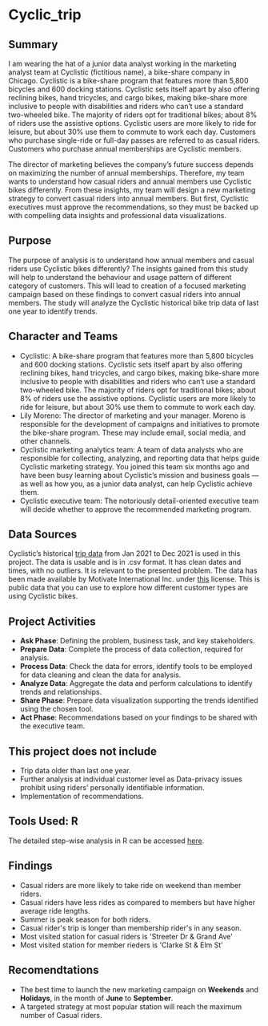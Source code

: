 # Cyclic_trip

## Summary 
I am wearing the hat of a junior data analyst working in the marketing analyst team at Cyclistic (fictitious name), a bike-share company in Chicago. Cyclistic is a bike-share program that features more than 5,800 bicycles and 600 docking stations. Cyclistic sets itself apart by also offering reclining bikes, hand tricycles, and cargo bikes, making bike-share more inclusive to people with disabilities and riders who can’t use a standard two-wheeled bike. The majority of riders opt for traditional bikes; about 8% of riders use the assistive options. Cyclistic users are more likely to ride for leisure, but about 30% use them to commute to work each day. Customers who purchase single-ride or full-day passes are referred to as casual riders. Customers who purchase annual memberships are Cyclistic members.

The director of marketing believes the company’s future success depends on maximizing the number of annual memberships. Therefore, my team wants to understand how casual riders and annual members use Cyclistic bikes differently. From these insights, my team will design a new marketing strategy to convert casual riders into annual members. But first, Cyclistic executives must approve the recommendations, so they must be backed up with compelling data insights and professional data visualizations.

## Purpose
The purpose of analysis is to understand how annual members and casual riders use Cyclistic bikes differently? The insights gained from this study will help to understand the behaviour and usage pattern of different category of customers. This will lead to creation of a focused marketing campaign based on these findings to convert casual riders into annual members. The study will analyze the Cyclistic historical bike trip data of last one year to identify trends.


## Character and Teams
- Cyclistic: A bike-share program that features more than 5,800 bicycles and 600 docking stations. Cyclistic sets itself apart by also offering reclining bikes, hand tricycles, and cargo bikes, making bike-share more inclusive to people with disabilities and riders who can’t use a standard two-wheeled bike. The majority of riders opt for traditional bikes; about 8% of riders use the assistive options. Cyclistic users are more likely to ride for leisure, but about 30% use them to commute to work each day.
- Lily Moreno: The director of marketing and your manager. Moreno is responsible for the development of campaigns and initiatives to promote the bike-share program. These may include email, social media, and other channels.
- Cyclistic marketing analytics team: A team of data analysts who are responsible for collecting, analyzing, and reporting data that helps guide Cyclistic marketing strategy. You joined this team six months ago and have been busy learning about Cyclistic’s mission and business goals — as well as how you, as a junior data analyst, can help Cyclistic achieve them.
- Cyclistic executive team: The notoriously detail-oriented executive team will decide whether to approve the recommended marketing program.

## Data Sources
Cyclistic’s historical [trip data](https://divvy-tripdata.s3.amazonaws.com/index.html) from Jan 2021 to Dec 2021 is used in this project. The data is usable and is in .csv format. It has clean dates and times, with no outliers. It is relevant to the presented problem. The data has been made available by Motivate International Inc. under [this](https://divvybikes.com/data-license-agreement) license. This is public data that you can use to explore how different customer types are using Cyclistic bikes.

## Project Activities
- **Ask Phase**: Defining the problem, business task, and key stakeholders.
- **Prepare Data**: Complete the process of data collection, required for analysis.
- **Process Data**: Check the data for errors, identify tools to be employed for data cleaning and clean the data for analysis.
- **Analyze Data**: Aggregate the data and perform calculations to identify trends and relationships.
- **Share Phase**: Prepare data visualization supporting the trends identified using the chosen tool.
- **Act Phase**: Recommendations based on your findings to be shared with the executive team.

## This project does not include
- Trip data older than last one year.
- Further analysis at individual customer level as Data-privacy issues prohibit using riders’ personally identifiable information.
- Implementation of recommendations.

## Tools Used: R 
The detailed step-wise analysis in R can be accessed [here](main.code.md).

## Findings
- Casual riders are more likely to take ride on weekend than member riders.
- Casual riders have less rides as compared to members but have higher average ride lengths.
- Summer is peak season for both riders.
- Casual rider's trip is longer than membership rider's in any season.
- Most visited station for casual riders is 'Streeter Dr & Grand Ave'
- Most visited station for member rieders is 'Clarke St & Elm St'

## Recomendtations
- The best time to launch the new marketing campaign on **Weekends** and **Holidays**, in the month of **June** to **September**.
- A targeted strategy at most popular station will reach the maximum number of Casual riders.









